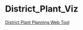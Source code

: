 # District_Plant_Viz

[District Plant Planning Web Tool](https://anleihuang.github.io/District_Plant_Viz/)

